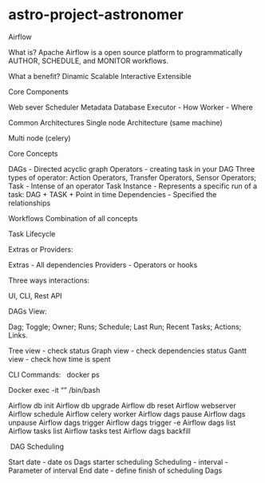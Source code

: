 # astro-project-astronomer

Airflow

What is?
Apache Airflow is a open source platform to programmatically AUTHOR, SCHEDULE, and MONITOR workflows.

What a benefit? 
Dinamic
Scalable
Interactive
Extensible

Core Components

Web sever 
Scheduler
Metadata Database
Executor - How 
Worker - Where 

Common Architectures
Single node Architecture (same machine)

Multi node (celery) 

Core Concepts

DAGs - Directed acyclic graph 
Operators - creating task in your DAG
Three types of operator: Action Operators, Transfer Operators, Sensor Operators;
Task - Intense of an operator 
Task Instance - Represents a specific run of a task: DAG + TASK + Point in time
Dependencies - Specified the relationships

Workflows 
Combination of all concepts 

Task Lifecycle 

Extras or Providers:

Extras - All dependencies
Providers - Operators or hooks


Three ways interactions: 

UI, CLI, Rest API

DAGs View:

Dag; 
Toggle; Owner; Runs; Schedule; Last Run; Recent Tasks; Actions; Links.

Tree view - check status
Graph view - check dependencies status
Gantt view - check how time is spent

CLI Commands:   docker ps

Docker exec -it “” /bin/bash 

Airflow db init 
Airflow db upgrade
Airflow db reset
Airflow webserver
Airflow schedule 
Airflow celery worker
Airflow dags pause
Airflow dags unpause
Airflow dags trigger
Airflow dags trigger -e
Airflow dags list
Airflow tasks list
Airflow tasks test
Airflow dags backfill

 DAG Scheduling

Start date - date os Dags starter scheduling 
Scheduling - interval  - Parameter of interval
End date - define finish of scheduling Dags 
